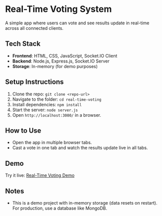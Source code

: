 # Real-Time Voting System

A simple app where users can vote and see results update in real-time across all connected clients.

## Tech Stack
- **Frontend**: HTML, CSS, JavaScript, Socket.IO Client
- **Backend**: Node.js, Express.js, Socket.IO Server
- **Storage**: In-memory (for demo purposes)

## Setup Instructions
1. Clone the repo: `git clone <repo-url>`
2. Navigate to the folder: `cd real-time-voting`
3. Install dependencies: `npm install`
4. Start the server: `node server.js`
5. Open `http://localhost:3000/` in a browser.

## How to Use
- Open the app in multiple browser tabs.
- Cast a vote in one tab and watch the results update live in all tabs.

## Demo
Try it live: [Real-Time Voting Demo](https://voting-system-i84n.onrender.com/)

## Notes
- This is a demo project with in-memory storage (data resets on restart). For production, use a database like MongoDB.
